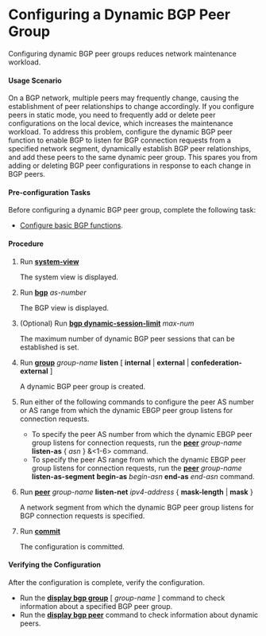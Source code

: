 Configuring a Dynamic BGP Peer Group
====================================

Configuring dynamic BGP peer groups reduces network maintenance workload.

#### Usage Scenario

On a BGP network, multiple peers may frequently change, causing the establishment of peer relationships to change accordingly. If you configure peers in static mode, you need to frequently add or delete peer configurations on the local device, which increases the maintenance workload. To address this problem, configure the dynamic BGP peer function to enable BGP to listen for BGP connection requests from a specified network segment, dynamically establish BGP peer relationships, and add these peers to the same dynamic peer group. This spares you from adding or deleting BGP peer configurations in response to each change in BGP peers.


#### Pre-configuration Tasks

Before configuring a dynamic BGP peer group, complete the following task:

* [Configure basic BGP functions](dc_vrp_bgp_cfg_3004.html).

#### Procedure

1. Run [**system-view**](cmdqueryname=system-view)
   
   
   
   The system view is displayed.
2. Run [**bgp**](cmdqueryname=bgp) *as-number*
   
   
   
   The BGP view is displayed.
3. (Optional) Run [**bgp dynamic-session-limit**](cmdqueryname=bgp+dynamic-session-limit) *max-num*
   
   
   
   The maximum number of dynamic BGP peer sessions that can be established is set.
4. Run [**group**](cmdqueryname=group+listen+internal+external+confederation-external) *group-name* **listen** [ **internal** | **external** | **confederation-external** ]
   
   
   
   A dynamic BGP peer group is created.
5. Run either of the following commands to configure the peer AS number or AS range from which the dynamic EBGP peer group listens for connection requests.
   
   
   * To specify the peer AS number from which the dynamic EBGP peer group listens for connection requests, run the [**peer**](cmdqueryname=peer+listen-as) *group-name* **listen-as** { *asn* } &<1-6> command.
   * To specify the peer AS range from which the dynamic EBGP peer group listens for connection requests, run the [**peer**](cmdqueryname=peer+listen-as-segment+begin-as+end-as) *group-name* **listen-as-segment** **begin-as** *begin-asn* **end-as** *end-asn* command.
6. Run [**peer**](cmdqueryname=peer+listen-net) *group-name* **listen-net** *ipv4-address* { **mask-length** | **mask** }
   
   
   
   A network segment from which the dynamic BGP peer group listens for BGP connection requests is specified.
7. Run [**commit**](cmdqueryname=commit)
   
   
   
   The configuration is committed.

#### Verifying the Configuration

After the configuration is complete, verify the configuration.

* Run the [**display bgp group**](cmdqueryname=display+bgp+group) [ *group-name* ] command to check information about a specified BGP peer group.
* Run the [**display bgp peer**](cmdqueryname=display+bgp+peer) command to check information about dynamic peers.